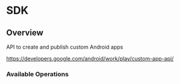 # SDK

## Overview

API to create and publish custom Android apps

<https://developers.google.com/android/work/play/custom-app-api/>
### Available Operations

